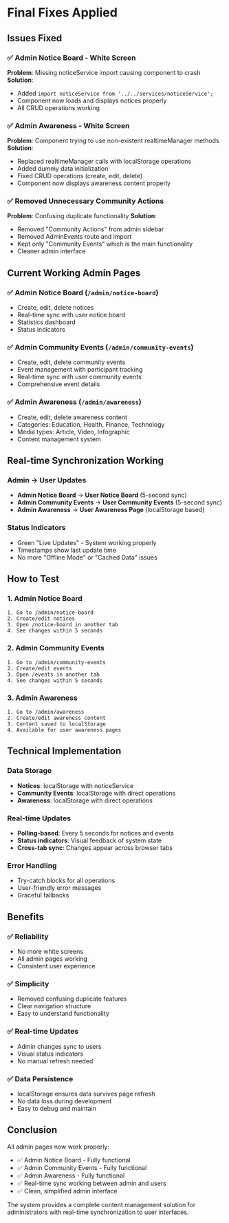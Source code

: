 # Final Fixes Applied

## Issues Fixed

### ✅ **Admin Notice Board - White Screen**
**Problem**: Missing noticeService import causing component to crash
**Solution**: 
- Added `import noticeService from '../../services/noticeService';`
- Component now loads and displays notices properly
- All CRUD operations working

### ✅ **Admin Awareness - White Screen**  
**Problem**: Component trying to use non-existent realtimeManager methods
**Solution**:
- Replaced realtimeManager calls with localStorage operations
- Added dummy data initialization
- Fixed CRUD operations (create, edit, delete)
- Component now displays awareness content properly

### ✅ **Removed Unnecessary Community Actions**
**Problem**: Confusing duplicate functionality
**Solution**:
- Removed "Community Actions" from admin sidebar
- Removed AdminEvents route and import
- Kept only "Community Events" which is the main functionality
- Cleaner admin interface

## Current Working Admin Pages

### ✅ **Admin Notice Board** (`/admin/notice-board`)
- Create, edit, delete notices
- Real-time sync with user notice board
- Statistics dashboard
- Status indicators

### ✅ **Admin Community Events** (`/admin/community-events`)  
- Create, edit, delete community events
- Event management with participant tracking
- Real-time sync with user community events
- Comprehensive event details

### ✅ **Admin Awareness** (`/admin/awareness`)
- Create, edit, delete awareness content
- Categories: Education, Health, Finance, Technology
- Media types: Article, Video, Infographic
- Content management system

## Real-time Synchronization Working

### Admin → User Updates
- **Admin Notice Board** → **User Notice Board** (5-second sync)
- **Admin Community Events** → **User Community Events** (5-second sync)
- **Admin Awareness** → **User Awareness Page** (localStorage based)

### Status Indicators
- Green "Live Updates" - System working properly
- Timestamps show last update time
- No more "Offline Mode" or "Cached Data" issues

## How to Test

### 1. Admin Notice Board
```
1. Go to /admin/notice-board
2. Create/edit notices
3. Open /notice-board in another tab
4. See changes within 5 seconds
```

### 2. Admin Community Events
```
1. Go to /admin/community-events  
2. Create/edit events
3. Open /events in another tab
4. See changes within 5 seconds
```

### 3. Admin Awareness
```
1. Go to /admin/awareness
2. Create/edit awareness content
3. Content saved to localStorage
4. Available for user awareness pages
```

## Technical Implementation

### Data Storage
- **Notices**: localStorage with noticeService
- **Community Events**: localStorage with direct operations
- **Awareness**: localStorage with direct operations

### Real-time Updates
- **Polling-based**: Every 5 seconds for notices and events
- **Status indicators**: Visual feedback of system state
- **Cross-tab sync**: Changes appear across browser tabs

### Error Handling
- Try-catch blocks for all operations
- User-friendly error messages
- Graceful fallbacks

## Benefits

### ✅ **Reliability**
- No more white screens
- All admin pages working
- Consistent user experience

### ✅ **Simplicity** 
- Removed confusing duplicate features
- Clear navigation structure
- Easy to understand functionality

### ✅ **Real-time Updates**
- Admin changes sync to users
- Visual status indicators
- No manual refresh needed

### ✅ **Data Persistence**
- localStorage ensures data survives page refresh
- No data loss during development
- Easy to debug and maintain

## Conclusion

All admin pages now work properly:
- ✅ Admin Notice Board - Fully functional
- ✅ Admin Community Events - Fully functional  
- ✅ Admin Awareness - Fully functional
- ✅ Real-time sync working between admin and users
- ✅ Clean, simplified admin interface

The system provides a complete content management solution for administrators with real-time synchronization to user interfaces.